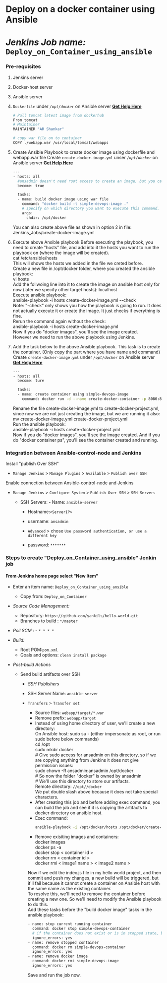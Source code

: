# Deploy on a docker container using Ansible
# *Jenkins Job name:* `Deploy_on_Container_using_ansible`

### Pre-requisites

1. Jenkins server 
1. Docker-host server 
1. Ansible server
1. `Dockerfile` under *`/opt/docker`* on Ansible server **[Get Help Here]()**
   ```sh 
   # Pull tomcat latest image from dockerhub 
   From tomcat
   # Maintainer
   MAINTAINER "AR Shankar" 

   # copy war file on to container 
   COPY ./webapp.war /usr/local/tomcat/webapps
   
1. Create Ansible Playbook to create docker image using dockerfile and webapp.war file
   Create `create-docker-image.yml` unser *`/opt/docker`* on Ansible server **[Get Help Here]()**  <br/>
   ```sh
   ---
   - hosts: all
     #ansadmin doesn't need root access to create an image, but you can give it root access with the command below:
     become: true 

     tasks:
     - name: build docker image using war file
       command: "docker build -t simple-devops-image ." 
       # specify on which directory you want to execute this command. chdir is change directory
       args:
         chdir: /opt/docker
   ```
   You can also create above file as shown in option 2 in file: Jenkins_Jobs/create-docker-image.yml 

1. Execute above Ansible playbook
   Before executing the playbook, you need to create "hosts" file, and add into it the hosts you want to run the playbook on (where the image will be created). <br/>
   cat /etc/ansible/hosts  <br/>
   This will shows the hosts we added in the file we creted before. <br/>
   Create a new file in /opt/docker folder, where you created the ansible playbook:  <br/>
   vi hosts   <br/>
   Add the follwoing line into it to create the image on ansible host only for now (later we specify other target hosts):  localhost   <br/>
   Execute ansible playbook: <br/>
   ansible-playbook -i hosts create-docker-image.yml --check   <br/>
   Note: "-check" only shows you how the playbook is going to run. It does not actually execute it or create the image. It just checks if everything is fine. <br/>
   Rerun the command again without the check: <br/>
   ansible-playbook -i hosts create-docker-image.yml   <br/>
   Now if you do "docker images", you'll see the image created. <br/>
   However we need to run the above playbook using Jenkins.

1. Add the task below to the above Ansible playbook. This task is to create the container. (Only copy the part where you have name and command)
   Create `create-docker-image.yml` under *`/opt/docker`* on Ansible server **[Get Help Here]()**
   ```sh
   ---
   - hosts: all
     become: ture

     tasks:
     - name: create container using simple-devops-image
       command: docker run -d --name create-docker-container -p 8080:8080 simple-devops-image
   ```
   Rename the file create-docker-image.yml to create-docker-project.yml, since now we are not just creating the image, but we are running it also: <br/>
   mv create-docker-image.yml create-docker-project.yml <br/>
   Run the ansible playbook: <br/>
   ansible-playbook -i hosts create-docker-project.yml   <br/>
   Now if you do "docker images", you'll see the image created. And if you do "docker container ps", you'll see the container created and running.

### Integration between Ansible-control-node and Jenkins

Install "publish Over SSH"
 - `Manage Jenkins` > `Manage Plugins` > `Available` > `Publish over SSH`

Enable connection between Ansible-control-node and Jenkins

- `Manage Jenkins` > `Configure System` > `Publish Over SSH` > `SSH Servers` 

	- SSH Servers:
                - Name: `ansible-server`
		- Hostname:`<ServerIP>`
		- username: `ansadmin`
               
       -  `Advanced` > chose `Use password authentication, or use a different key`
		 - password: `*******`
 
### Steps to create "Deploy_on_Container_using_ansible" Jenkin job
#### From Jenkins home page select "New Item"
   - Enter an item name: `Deploy_on_Container_using_ansible`
     - Copy from: `Deploy_on_Container`
     
   - *Source Code Management:*
      - Repository: `https://github.com/yankils/hello-world.git`
      - Branches to build : `*/master`  
   - *Poll SCM* :      - `* * * *`

   - *Build:*
     - Root POM:`pom.xml`
     - Goals and options: `clean install package`

 - *Post-build Actions*
   - Send build artifacts over SSH
     - *SSH Publishers*
      - SSH Server Name: `ansible-server`
       - `Transfers` >  `Transfer set`
            - Source files: `webapp/target/*.war`
	       - Remove prefix: `webapp/target`
	       - Instead of using home directory of user, we'll create a new directory: <br/>
		 On Ansible host: sudo su -   (either impersonate as root, or run sudo before below commands) <br/>
		                  cd /opt   <br/>
		                  sudo mkdir docker  <br/>
				  # Give sudo access for ansadmin on this directory, so if we are copying anything from Jenkins it does not give permission issues:  <br/>
				  sudo chown -R ansadmin:ansadmin /opt/docker    <br/>
				  # So now the folder "docker" is owned by ansadmin  <br/> 
				  # We'll use this directory to store our artifacts.  <br/>
	         Remote directory: `//opt//docker`   <br/>
	         We put double slash above because it does not take special characters.   <br/>
	       - After creating this job and before adding exec command, you can build the job and see if it is copying the artifacts to docker directory on ansible host.
	       - Exec command: 
                ```sh 
                ansible-playbook -i /opt/docker/hosts /opt/docker/create-docker-project.yml;
                ```
	       - Remove exisiting images and containers: <br/>
                   docker images   <br/>
		   docker ps -a   <br/>
		   docker stop < container id >     <br/>
	           docker rm  < container id >    <br/>
	           docker rmi < image1 name > < image2 name >
		 
		 Now if we edit the index.js file in my hello world project, and then commit and push my changes, a new build will be triggered, but it'll fail because it cannot create a container on Ansible host with the same name as the existing container.  <br/>
		 To resolve this, we'll need to remove the container before creating a new one. So we'll need to modify the Ansible playbook to do this. <br/>
		 Add these tasks before the "build docker image" tasks in the ansible playbook:
		 ```sh
		 - name: stop current running container
		   command: docker stop simple-devops-container
		   # if the container does not exist or is in stopped state, by adding the line below, it'll not throw an error:
		   ignore_errors: yes
		 - name: remove stopped container
		   command: docker rm simple-devops-container
		   ignore_errors: yes
		 - name: remove docker image
		   command: docker rmi simple-devops-image
		   ignore_errors: yes
		 ```
            Save and run the job now.
